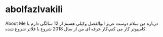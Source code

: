 # abolfazlvakili
About Me
درباره من
سلام دوست عزیز
ابوالفضل  وکیلی هستم از 12 سالگی دارم با کامپیوتر کار می کنم،کار حرفه ای من از سال 2018 شروع با فلاتر شروع شده.
